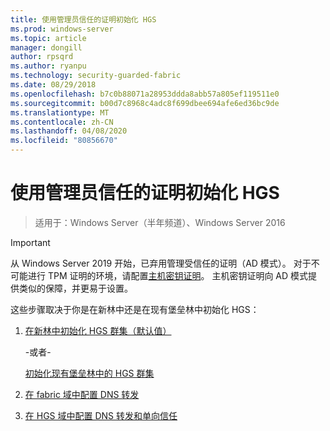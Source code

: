 ```yaml
---
title: 使用管理员信任的证明初始化 HGS
ms.prod: windows-server
ms.topic: article
manager: dongill
author: rpsqrd
ms.author: ryanpu
ms.technology: security-guarded-fabric
ms.date: 08/29/2018
ms.openlocfilehash: b7c0b88071a28953ddda8abb57a805ef119511e0
ms.sourcegitcommit: b00d7c8968c4adc8f699dbee694afe6ed36bc9de
ms.translationtype: MT
ms.contentlocale: zh-CN
ms.lasthandoff: 04/08/2020
ms.locfileid: "80856670"
---
```

# <a name="initialize-hgs-using-admin-trusted-attestation"></a>使用管理员信任的证明初始化 HGS

>适用于：Windows Server（半年频道）、Windows Server 2016

>[!IMPORTANT]
>从 Windows Server 2019 开始，已弃用管理受信任的证明（AD 模式）。 对于不可能进行 TPM 证明的环境，请配置[主机密钥证明](guarded-fabric-initialize-hgs-key-mode.md)。 主机密钥证明向 AD 模式提供类似的保障，并更易于设置。 


这些步骤取决于你是在新林中还是在现有堡垒林中初始化 HGS：

1. [在新林中初始化 HGS 群集（默认值）](guarded-fabric-initialize-hgs-ad-mode-default.md)

   -或者-

   [初始化现有堡垒林中的 HGS 群集](guarded-fabric-initialize-hgs-ad-mode-bastion.md)

2. [在 fabric 域中配置 DNS 转发](guarded-fabric-configuring-fabric-dns.md)

3. [在 HGS 域中配置 DNS 转发和单向信任](guarded-fabric-configure-dns-forwarding-and-trust.md)



